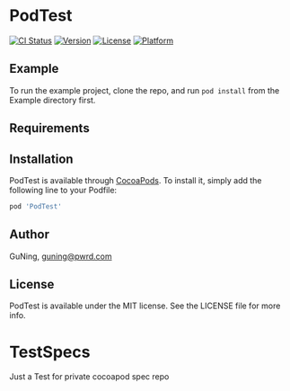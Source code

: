 # PodTest

[![CI Status](http://img.shields.io/travis/GuNing/PodTest.svg?style=flat)](https://travis-ci.org/GuNing/PodTest)
[![Version](https://img.shields.io/cocoapods/v/PodTest.svg?style=flat)](http://cocoapods.org/pods/PodTest)
[![License](https://img.shields.io/cocoapods/l/PodTest.svg?style=flat)](http://cocoapods.org/pods/PodTest)
[![Platform](https://img.shields.io/cocoapods/p/PodTest.svg?style=flat)](http://cocoapods.org/pods/PodTest)

## Example

To run the example project, clone the repo, and run `pod install` from the Example directory first.

## Requirements

## Installation

PodTest is available through [CocoaPods](http://cocoapods.org). To install
it, simply add the following line to your Podfile:

```ruby
pod 'PodTest'
```

## Author

GuNing, guning@pwrd.com

## License

PodTest is available under the MIT license. See the LICENSE file for more info.
# TestSpecs
Just a Test for private cocoapod spec repo

